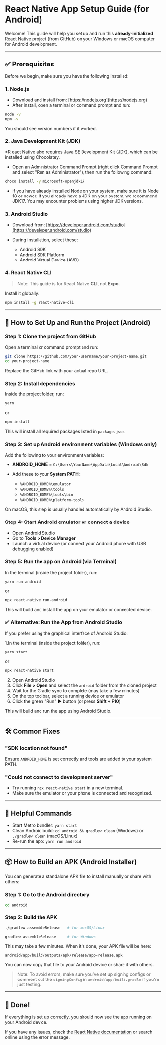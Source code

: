 # React Native App Setup Guide (for Android)

Welcome! This guide will help you set up and run this **already-initialized** React Native project (from GitHub) on your Windows or macOS computer for Android development.

---

## ✅ Prerequisites

Before we begin, make sure you have the following installed:

### 1. **Node.js**

* Download and install from: [https://nodejs.org](https://nodejs.org)
* After install, open a terminal or command prompt and run:

```bash
node -v
npm -v
```

You should see version numbers if it worked.

### 2. **Java Development Kit (JDK)**

*R eact Native also requires Java SE Development Kit (JDK), which can be installed using Chocolatey.

* Open an Administrator Command Prompt (right click Command Prompt and select "Run as Administrator"), then run the following command:

```bash
choco install -y microsoft-openjdk17
```

* If you have already installed Node on your system, make sure it is Node 18 or newer. If you already have a JDK on your system, we recommend JDK17. You may encounter problems using higher JDK versions.

### 3. **Android Studio**

* Download from: [https://developer.android.com/studio](https://developer.android.com/studio)
* During installation, select these:

  * Android SDK
  * Android SDK Platform
  * Android Virtual Device (AVD)

### 4. **React Native CLI**

> Note: This guide is for React Native **CLI**, not **Expo**.

Install it globally:

```bash
npm install -g react-native-cli
```

---

## 🚀 How to Set Up and Run the Project (Android)

### Step 1: Clone the project from GitHub

Open a terminal or command prompt and run:

```bash
git clone https://github.com/your-username/your-project-name.git
cd your-project-name
```

Replace the GitHub link with your actual repo URL.

### Step 2: Install dependencies

Inside the project folder, run:

```bash
yarn
```
or
```bash
npm install
```


This will install all required packages listed in `package.json`.

### Step 3: Set up Android environment variables (Windows only)

Add the following to your environment variables:

* **ANDROID\_HOME** = `C:\Users\YourName\AppData\Local\Android\Sdk`
* Add these to your **System PATH**:

  * `%ANDROID_HOME%\emulator`
  * `%ANDROID_HOME%\tools`
  * `%ANDROID_HOME%\tools\bin`
  * `%ANDROID_HOME%\platform-tools`

On macOS, this step is usually handled automatically by Android Studio.

### Step 4: Start Android emulator or connect a device

* Open Android Studio
* Go to **Tools > Device Manager**
* Launch a virtual device (or connect your Android phone with USB debugging enabled)

### Step 5: Run the app on Android (via Terminal)

In the terminal (inside the project folder), run:

```bash
yarn run android
```
or

```bash
npx react-native run-android
```

This will build and install the app on your emulator or connected device.

### ✅ Alternative: Run the App from Android Studio

If you prefer using the graphical interface of Android Studio:

1.In the terminal (inside the project folder), run:
```bash
yarn start
```
or
```bash
npx react-native start
```
2. Open Android Studio
3. Click **File > Open** and select the `android` folder from the cloned project
4. Wait for the Gradle sync to complete (may take a few minutes)
5. On the top toolbar, select a running device or emulator
6. Click the green "Run" ▶️ button (or press **Shift + F10**)

This will build and run the app using Android Studio.

---

## 🛠 Common Fixes

### "SDK location not found"

Ensure `ANDROID_HOME` is set correctly and tools are added to your system PATH.

### "Could not connect to development server"

* Try running `npx react-native start` in a new terminal.
* Make sure the emulator or your phone is connected and recognized.

---

## 🔄 Helpful Commands

* Start Metro bundler: `yarn start`
* Clean Android build: `cd android && gradlew clean` (Windows) or `./gradlew clean` (macOS/Linux)
* Re-run the app: `yarn run android`

---

## 📦 How to Build an APK (Android Installer)

You can generate a standalone APK file to install manually or share with others:

### Step 1: Go to the Android directory

```bash
cd android
```

### Step 2: Build the APK

```bash
./gradlew assembleRelease   # for macOS/Linux
```

```bash
gradlew assembleRelease     # for Windows
```

This may take a few minutes. When it's done, your APK file will be here:

```
android/app/build/outputs/apk/release/app-release.apk
```

You can now copy that file to your Android device or share it with others.

> Note: To avoid errors, make sure you’ve set up signing configs or comment out the `signingConfig` in `android/app/build.gradle` if you're just testing.

---

## 🎉 Done!

If everything is set up correctly, you should now see the app running on your Android device.

If you have any issues, check the [React Native documentation](https://reactnative.dev/docs/environment-setup) or search online using the error message.
